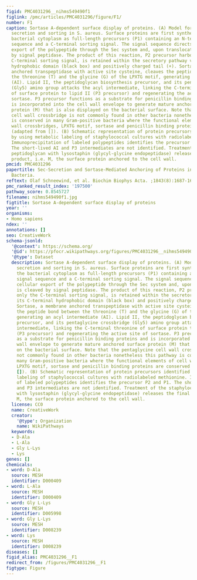 ```yaml
---
figid: PMC4031296__nihms549490f1
figlink: /pmc/articles/PMC4031296/figure/F1/
number: F1
caption: Sortase A-dependent surface display of proteins. (A) Model for preprotein
  secretion and sorting in S. aureus. Surface proteins are first synthesized in the
  bacterial cytoplasm as full-length precursors (P1) containing an N-terminal signal
  sequence and a C-terminal sorting signal. The signal sequence directs the cellular
  export of the polypeptide through the Sec system and, upon translocation, is cleaved
  by signal peptidase. The product of this reaction, P2 precursor harboring only the
  C-terminal sorting signal, is retained within the secretory pathway via its C-terminal
  hydrophobic domain (black box) and positively charged tail (+). Sortase, a membrane
  anchored transpeptidase with active site cysteine, cleaves the peptide bond between
  the threonine (T) and the glycine (G) of the LPXTG motif, generating an acyl intermediate
  (AI). Lipid II, the peptidoglycan biosynthesis precursor, and its pentaglycine crossbridge
  (Gly5) amino group attacks the acyl intermediate, linking the C-terminal threonine
  of surface protein to lipid II (P3 precursor) and regenerating the active site of
  sortase. P3 precursor functions as a substrate for penicillin binding proteins and
  is incorporated into the cell wall envelope to generate mature anchored surface
  protein (M) that is also displayed on the bacterial surface. Note that the pentaglycine
  cell wall crossbridge is not commonly found in other bacteria nonetheless this pathway
  is conserved in many Gram-positive bacteria where the functional elements of cell
  wall crossbridges, LPXTG motif, sortase and penicillin binding proteins are conserved
  (adapted from []). (B) Schematic representation of protein precursors identified
  by using metabolic labeling of staphylococcal cultures with radiolabeled methionine.
  Immunoprecipitation of labeled polypeptides identifies the precursor P2 and P1.
  The short-lived AI and P3 intermediates are not identified. Treatment of the staphylococcal
  peptidoglycan with lysostaphin (glycyl-glycine endopeptidase) releases the final
  product, i.e. M, the surface protein anchored to the cell wall.
pmcid: PMC4031296
papertitle: Sec-Secretion and Sortase-Mediated Anchoring of Proteins in Gram-Postive
  Bacteria.
reftext: Olaf Schneewind, et al. Biochim Biophys Acta. ;1843(8):1687-1697.
pmc_ranked_result_index: '197500'
pathway_score: 0.8545727
filename: nihms549490f1.jpg
figtitle: Sortase A-dependent surface display of proteins
year: ''
organisms:
- Homo sapiens
ndex: ''
annotations: []
seo: CreativeWork
schema-jsonld:
  '@context': https://schema.org/
  '@id': https://pfocr.wikipathways.org/figures/PMC4031296__nihms549490f1.html
  '@type': Dataset
  description: Sortase A-dependent surface display of proteins. (A) Model for preprotein
    secretion and sorting in S. aureus. Surface proteins are first synthesized in
    the bacterial cytoplasm as full-length precursors (P1) containing an N-terminal
    signal sequence and a C-terminal sorting signal. The signal sequence directs the
    cellular export of the polypeptide through the Sec system and, upon translocation,
    is cleaved by signal peptidase. The product of this reaction, P2 precursor harboring
    only the C-terminal sorting signal, is retained within the secretory pathway via
    its C-terminal hydrophobic domain (black box) and positively charged tail (+).
    Sortase, a membrane anchored transpeptidase with active site cysteine, cleaves
    the peptide bond between the threonine (T) and the glycine (G) of the LPXTG motif,
    generating an acyl intermediate (AI). Lipid II, the peptidoglycan biosynthesis
    precursor, and its pentaglycine crossbridge (Gly5) amino group attacks the acyl
    intermediate, linking the C-terminal threonine of surface protein to lipid II
    (P3 precursor) and regenerating the active site of sortase. P3 precursor functions
    as a substrate for penicillin binding proteins and is incorporated into the cell
    wall envelope to generate mature anchored surface protein (M) that is also displayed
    on the bacterial surface. Note that the pentaglycine cell wall crossbridge is
    not commonly found in other bacteria nonetheless this pathway is conserved in
    many Gram-positive bacteria where the functional elements of cell wall crossbridges,
    LPXTG motif, sortase and penicillin binding proteins are conserved (adapted from
    []). (B) Schematic representation of protein precursors identified by using metabolic
    labeling of staphylococcal cultures with radiolabeled methionine. Immunoprecipitation
    of labeled polypeptides identifies the precursor P2 and P1. The short-lived AI
    and P3 intermediates are not identified. Treatment of the staphylococcal peptidoglycan
    with lysostaphin (glycyl-glycine endopeptidase) releases the final product, i.e.
    M, the surface protein anchored to the cell wall.
  license: CC0
  name: CreativeWork
  creator:
    '@type': Organization
    name: WikiPathways
  keywords:
  - D-Ala
  - L-Ala
  - Gly L-Lys
  - Lys
genes: []
chemicals:
- word: D-Ala
  source: MESH
  identifier: D000409
- word: L-Ala
  source: MESH
  identifier: D000409
- word: Gly L-Lys
  source: MESH
  identifier: D005998
- word: Gly L-Lys
  source: MESH
  identifier: D008239
- word: Lys
  source: MESH
  identifier: D008239
diseases: []
figid_alias: PMC4031296__F1
redirect_from: /figures/PMC4031296__F1
figtype: Figure
---
```

